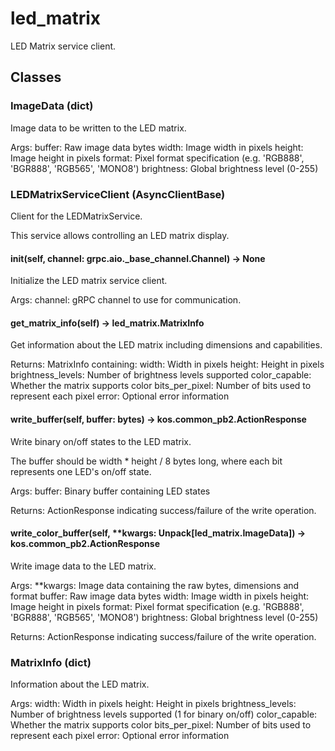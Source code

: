 # led_matrix

LED Matrix service client.

## Classes

### ImageData (dict)

Image data to be written to the LED matrix.

Args:
    buffer: Raw image data bytes
    width: Image width in pixels
    height: Image height in pixels
    format: Pixel format specification (e.g. 'RGB888', 'BGR888', 'RGB565', 'MONO8')
    brightness: Global brightness level (0-255)

### LEDMatrixServiceClient (AsyncClientBase)

Client for the LEDMatrixService.

This service allows controlling an LED matrix display.

#### __init__(self, channel: grpc.aio._base_channel.Channel) -> None

Initialize the LED matrix service client.

Args:
    channel: gRPC channel to use for communication.

#### get_matrix_info(self) -> led_matrix.MatrixInfo

Get information about the LED matrix including dimensions and capabilities.

Returns:
    MatrixInfo containing:
        width: Width in pixels
        height: Height in pixels
        brightness_levels: Number of brightness levels supported
        color_capable: Whether the matrix supports color
        bits_per_pixel: Number of bits used to represent each pixel
        error: Optional error information

#### write_buffer(self, buffer: bytes) -> kos.common_pb2.ActionResponse

Write binary on/off states to the LED matrix.

The buffer should be width * height / 8 bytes long, where each bit
represents one LED's on/off state.

Args:
    buffer: Binary buffer containing LED states

Returns:
    ActionResponse indicating success/failure of the write operation.

#### write_color_buffer(self, **kwargs: Unpack[led_matrix.ImageData]) -> kos.common_pb2.ActionResponse

Write image data to the LED matrix.

Args:
    **kwargs: Image data containing the raw bytes, dimensions and format
        buffer: Raw image data bytes
        width: Image width in pixels
        height: Image height in pixels
        format: Pixel format specification (e.g. 'RGB888', 'BGR888', 'RGB565', 'MONO8')
        brightness: Global brightness level (0-255)

Returns:
    ActionResponse indicating success/failure of the write operation.

### MatrixInfo (dict)

Information about the LED matrix.

Args:
    width: Width in pixels
    height: Height in pixels
    brightness_levels: Number of brightness levels supported (1 for binary on/off)
    color_capable: Whether the matrix supports color
    bits_per_pixel: Number of bits used to represent each pixel
    error: Optional error information
